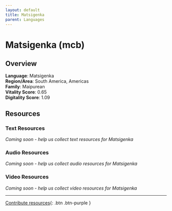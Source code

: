 ```yaml
---
layout: default
title: Matsigenka
parent: Languages
---
```


# Matsigenka (mcb)

## Overview

**Language**: Matsigenka  
**Region/Area**: South America, Americas  
**Family**: Maipurean  
**Vitality Score**: 0.65  
**Digitality Score**: 1.09  

## Resources

### Text Resources
*Coming soon - help us collect text resources for Matsigenka*

### Audio Resources
*Coming soon - help us collect audio resources for Matsigenka*

### Video Resources
*Coming soon - help us collect video resources for Matsigenka*

---

[Contribute resources](https://fairtrain.github.io/){: .btn .btn-purple }
